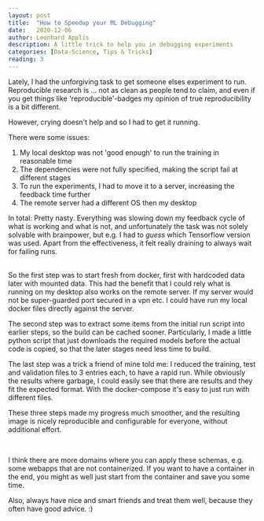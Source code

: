 ```yaml
---
layout: post
title:  "How to Speedup your ML Debugging"
date:   2020-12-06
author: Leonhard Applis
description: A little trick to help you in debugging experiments
categories: [Data-Science, Tips & Tricks]
reading: 3
---
```


Lately, I had the unforgiving task to get someone elses experiment to run.
Reproducible research is ... not as clean as people tend to claim, 
and even if you get things like 'reproducible'-badges my opinion of true reproducibility is a bit different. 

However, crying doesn't help and so I had to get it running. 

There were some issues: 

1. My local desktop was not 'good enough' to run the training in reasonable time 
2. The dependencies were not fully specified, making the script fail at different stages 
3. To run the experiments, I had to move it to a server, increasing the feedback time further
4. The remote server had a different OS then my desktop

In total: Pretty nasty. 
Everything was slowing down my feedback cycle of what is working and what is not, and unfortunately the task was not solely solvable with brainpower, 
but e.g. I had to *guess* which Tensorflow version was used. 
Apart from the effectiveness, it felt really draining to always wait for failing runs. 

<br/>
So the first step was to start fresh from docker, first with hardcoded data later with mounted data. 
This had the benefit that I could rely what is running on my desktop also works on the remote server. 
If my server would not be super-guarded port secured in a vpn etc. I could have run my local docker files directly against the server. 

The second step was to extract some items from the initial run script into earlier steps, so the build can be cached sooner. 
Particularly, I made a little python script that just downloads the required models before the actual code is copied, 
so that the later stages need less time to build. 

The last step was a trick a friend of mine told me: I reduced the training, test and validation files to 3 entries each, to have a rapid run. 
While obviously the results where garbage, I could easily see that there are results and they fit the expected format. 
With the docker-compose it's easy to just run with different files. 

These three steps made my progress much smoother, and the resulting image is nicely reproducible and configurable for everyone, without additional effort. 

<br/>

I think there are more domains where you can apply these schemas, e.g. some webapps that are not containerized. 
If you want to have a container in the end, you might as well just start from the container and save you some time. 

Also, always have nice and smart friends and treat them well, because they often have good advice. :) 